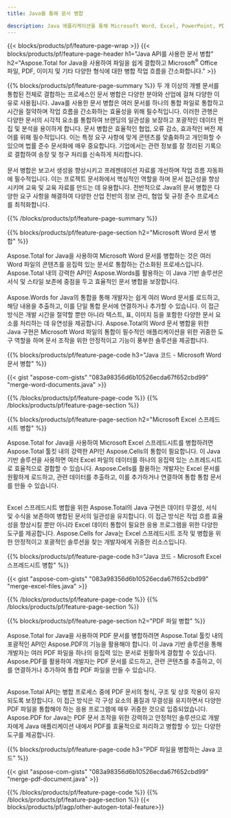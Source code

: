 ```yaml
---
title: Java를 통해 문서 병합 

description: Java 애플리케이션을 통해 Microsoft Word, Excel, PowerPoint, PDF 및 이미지를 포함한 두 개 이상의 개별 문서를 결합합니다. 앱을 통해 온라인으로 병합 결과를 테스트하세요.
---
```


{{< blocks/products/pf/feature-page-wrap >}}
{{< blocks/products/pf/feature-page-header h1="Java API를 사용한 문서 병합" h2="Aspose.Total for Java을 사용하여 파일을 쉽게 결합하고 Microsoft<sup>&reg;</sup> Office 파일, PDF, 이미지 및 기타 다양한 형식에 대한 병합 작업 흐름을 간소화합니다." >}}

{{% blocks/products/pf/feature-page-summary %}}
두 개 이상의 개별 문서를 통합된 전체로 결합하는 프로세스인 문서 병합은 다양한 분야와 산업에 걸쳐 다양한 이유로 사용됩니다. Java를 사용한 문서 병합은 여러 문서를 하나의 통합 파일로 통합하고 시간을 절약하며 작업 흐름을 간소화하는 효율성을 위해 필수적입니다. 이러한 관행은 다양한 문서의 시각적 요소를 통합하여 브랜딩의 일관성을 보장하고 포괄적인 데이터 편집 및 분석을 용이하게 합니다. 문서 병합은 효율적인 협업, 오류 감소, 효과적인 버전 제어를 위해 필수적입니다. 이는 특정 요구 사항에 맞게 콘텐츠를 맞춤화하고 개인화할 수 있으며 법률 준수 문서화에 매우 중요합니다. 기업에서는 관련 정보를 잘 정리된 기록으로 결합하여 송장 및 청구 처리를 신속하게 처리합니다. 
<br /><br />
문서 병합은 보고서 생성을 향상시키고 프레젠테이션 자료를 개선하며 작업 흐름 자동화에 필수적입니다. 이는 프로젝트 문서화에서 핵심적인 역할을 하며 문서 접근성을 향상시키며 교육 및 교육 자료를 만드는 데 유용합니다. 전반적으로 Java의 문서 병합은 다양한 요구 사항을 해결하여 다양한 산업 전반의 정보 관리, 협업 및 규정 준수 프로세스를 최적화합니다.

{{% /blocks/products/pf/feature-page-summary  %}}

{{% blocks/products/pf/feature-page-section  h2="Microsoft Word 문서 병합" %}}

Aspose.Total for Java을 사용하여 Microsoft Word 문서를 병합하는 것은 여러 Word 파일의 콘텐츠를 응집력 있는 문서로 통합하는 간소화된 프로세스입니다. Aspose.Total 내의 강력한 API인 Aspose.Words를 활용하는 이 Java 기반 솔루션은 서식 및 스타일 보존에 중점을 두고 효율적인 문서 병합을 보장합니다. 
<br /><br />
Aspose.Words for Java의 통합을 통해 개발자는 쉽게 여러 Word 문서를 로드하고, 해당 내용을 추출하고, 이를 단일 통합 문서에 연결하거나 추가할 수 있습니다. 이 접근 방식은 개발 시간을 절약할 뿐만 아니라 텍스트, 표, 이미지 등을 포함한 다양한 문서 요소를 처리하는 데 유연성을 제공합니다. Aspose.Total의 Word 문서 병합을 위한 Java 구현은 Microsoft Word 파일의 통합이 필수적인 애플리케이션을 위한 귀중한 도구 역할을 하며 문서 조작을 위한 안정적이고 기능이 풍부한 솔루션을 제공합니다.


{{% blocks/products/pf/feature-page-code h3="Java 코드 - Microsoft Word 문서 병합" %}}

{{< gist "aspose-com-gists" "083a98356d6b10526ecda67f652cbd99" "merge-word-documents.java" >}}

{{% /blocks/products/pf/feature-page-code  %}}
{{% /blocks/products/pf/feature-page-section %}}

{{% blocks/products/pf/feature-page-section  h2="Microsoft Excel 스프레드시트 병합" %}}

Aspose.Total for Java을 사용하여 Microsoft Excel 스프레드시트를 병합하려면 Aspose.Total 툴킷 내의 강력한 API인 Aspose.Cells의 통합이 필요합니다. 이 Java 기반 솔루션을 사용하면 여러 Excel 파일의 데이터를 하나의 응집력 있는 스프레드시트로 효율적으로 결합할 수 있습니다. Aspose.Cells를 활용하는 개발자는 Excel 문서를 원활하게 로드하고, 관련 데이터를 추출하고, 이를 추가하거나 연결하여 통합 통합 문서를 만들 수 있습니다. <br /> <br />

Excel 스프레드시트 병합을 위한 Aspose.Total의 Java 구현은 데이터 무결성, 서식 및 수식을 보존하여 병합된 문서의 일관성을 유지합니다. 이 접근 방식은 작업 흐름 효율성을 향상시킬 뿐만 아니라 Excel 데이터 통합이 필요한 응용 프로그램을 위한 다양한 도구를 제공합니다. Aspose.Cells for Java는 Excel 스프레드시트 조작 및 병합을 위한 안정적이고 포괄적인 솔루션을 찾는 개발자에게 귀중한 리소스입니다.


{{% blocks/products/pf/feature-page-code h3="Java 코드 - Microsoft Excel 스프레드시트 병합" %}}

{{< gist "aspose-com-gists" "083a98356d6b10526ecda67f652cbd99" "merge-excel-files.java" >}}

{{% /blocks/products/pf/feature-page-code  %}}
{{% /blocks/products/pf/feature-page-section %}}


{{% blocks/products/pf/feature-page-section  h2="PDF 파일 병합" %}}

Aspose.Total for Java을 사용하여 PDF 문서를 병합하려면 Aspose.Total 툴킷 내의 포괄적인 API인 Aspose.PDF의 기능을 활용해야 합니다. 이 Java 기반 솔루션을 통해 개발자는 여러 PDF 파일을 하나의 응집력 있는 문서로 원활하게 결합할 수 있습니다. Aspose.PDF를 활용하여 개발자는 PDF 문서를 로드하고, 관련 콘텐츠를 추출하고, 이를 연결하거나 추가하여 통합 PDF 파일을 만들 수 있습니다. <br /><br />

Aspose.Total API는 병합 프로세스 중에 PDF 문서의 형식, 구조 및 상호 작용이 유지되도록 보장합니다. 이 접근 방식은 각 구성 요소의 품질과 무결성을 유지하면서 다양한 PDF 파일을 통합해야 하는 응용 프로그램에 매우 귀중한 것으로 입증되었습니다. Aspose.PDF for Java는 PDF 문서 조작을 위한 강력하고 안정적인 솔루션으로 개발자에게 Java 애플리케이션 내에서 PDF를 효율적으로 처리하고 병합할 수 있는 다양한 도구를 제공합니다. 

{{% blocks/products/pf/feature-page-code h3="PDF 파일을 병합하는 Java 코드" %}}

{{< gist "aspose-com-gists" "083a98356d6b10526ecda67f652cbd99" "merge-pdf-document.java" >}}

{{% /blocks/products/pf/feature-page-code  %}}
{{% /blocks/products/pf/feature-page-section %}}
{{< blocks/products/pf/agp/other-autogen-total-feature>}}